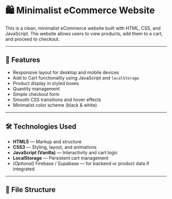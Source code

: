 # 🛍️ Minimalist eCommerce Website

This is a clean, minimalist eCommerce website built with HTML, CSS, and JavaScript. The website allows users to view products, add them to a cart, and proceed to checkout.

---

## 🚀 Features

- Responsive layout for desktop and mobile devices
- Add to Cart functionality using JavaScript and `localStorage`
- Product display in styled boxes
- Quantity management
- Simple checkout form
- Smooth CSS transitions and hover effects
- Minimalist color scheme (black & white)

---

## 🛠️ Technologies Used

- **HTML5** — Markup and structure
- **CSS3** — Styling, layout, and animations
- **JavaScript (Vanilla)** — Interactivity and cart logic
- **LocalStorage** — Persistent cart management
- *(Optional)* Firebase / Supabase — for backend or product data if integrated

---

## 📂 File Structure

